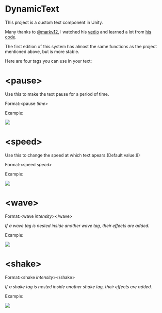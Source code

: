 # DynamicText
This project is a custom text component in Unity.

Many thanks to [@markv12](https://github.com/markv12), I watched his [vedio](https://www.youtube.com/watch?v=So8DpNh3XOE) and learned a lot from [his code](https://github.com/markv12/VertexTextAnimationDemo).

The first edition of this system has almost the same functions as the project mentioned above, but is more stable.

Here are four tags you can use in your text:

<h1>&lt;pause&gt;</h1>
Use this to make the text pause for a period of time.

Format:&lt;pause <i>time</i>&gt;

Example:

<image src="https://raw.githubusercontent.com/MagicAutomaton/MyImages/main/DynamicText/pause.gif?token=GHSAT0AAAAAABWR2T6WTO4UGZU3PPILQIR6YWOQ6NA">

<h1>&lt;speed&gt;</h1>

Use this to change the speed at which text apears.(Default value:8)

Format:&lt;speed <i>speed</i>&gt;

Example:

<image src="https://raw.githubusercontent.com/MagicAutomaton/MyImages/main/DynamicText/speed.gif?token=GHSAT0AAAAAABWR2T6WSZXP7G23SYO6CJDWYWOQ7KQ">

<h1>&lt;wave&gt;</h1>

Format:&lt;wave <i>intensity</i>&gt;&lt;/wave&gt;

<i>If a wave tag is nested inside another wave tag, their effects are added. </i>

Example:

<image src="https://raw.githubusercontent.com/MagicAutomaton/MyImages/main/DynamicText/wave.gif?token=GHSAT0AAAAAABWR2T6XTSVUSPWIXYTT63ZUYWOQ7UA">

<h1>&lt;shake&gt;</h1>

Format:&lt;shake <i>intensity</i>&gt;&lt;/shake&gt;

<i>If a shake tag is nested inside another shake tag, their effects are added. </i>

Example:

<image src="https://raw.githubusercontent.com/MagicAutomaton/MyImages/main/DynamicText/shake.gif?token=GHSAT0AAAAAABWR2T6WWVN3MHAFSPBSIBXCYWOQ7AQ">
